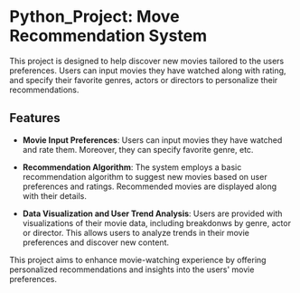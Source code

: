 # Python_Project: Move Recommendation System

This project is designed to help discover new movies tailored to the users preferences. Users can input movies they have watched along with rating, and specify their favorite genres, actors or directors to personalize their recommendations. 

## Features 
- **Movie Input Preferences**: Users can input movies they have watched and rate them. Moreover, they can specify favorite genre, etc.

- **Recommendation Algorithm**: The system employs a basic recommendation algorithm to suggest new movies based on user preferences and ratings. Recommended movies are displayed along with their details.

- **Data Visualization and User Trend Analysis**: Users are provided with visualizations of their movie data, including breakdonws by genre, actor or director. This allows users to analyze trends in their movie preferences and discover new content.

This project aims to enhance movie-watching experience by offering personalized recommendations and insights into the users' movie preferences. 


